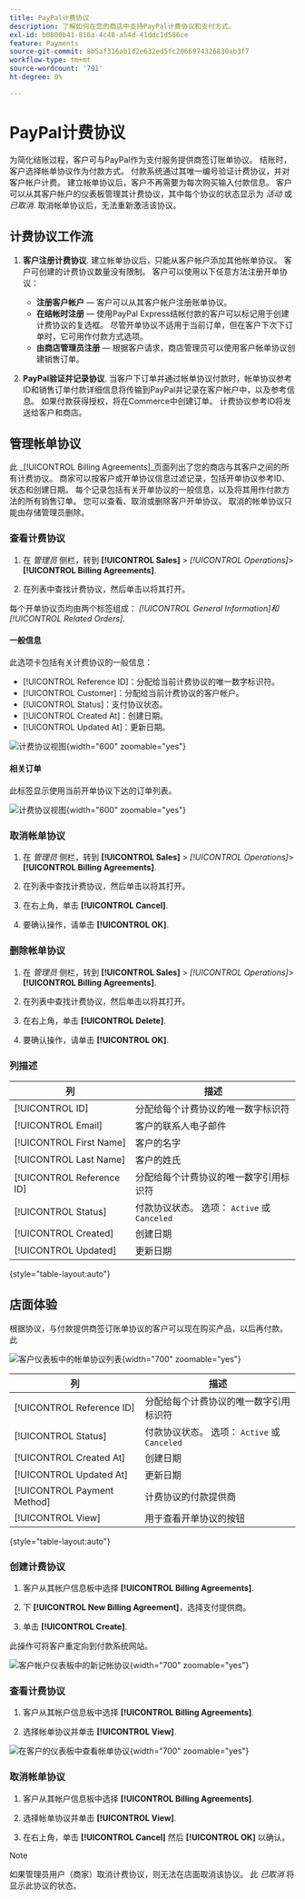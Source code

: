 ```yaml
---
title: PayPal计费协议
description: 了解如何在您的商店中支持PayPal计费协议和支付方式。
exl-id: b0800b41-816a-4c48-a54d-41ddc1d586ce
feature: Payments
source-git-commit: 8b5af316ab1d2e632ed5fc2066974326830ab3f7
workflow-type: tm+mt
source-wordcount: '791'
ht-degree: 0%

---
```


# PayPal计费协议

为简化结账过程，客户可与PayPal作为支付服务提供商签订账单协议。 结账时，客户选择帐单协议作为付款方式。 付款系统通过其唯一编号验证计费协议，并对客户帐户计费。 建立帐单协议后，客户不再需要为每次购买输入付款信息。 客户可以从其客户帐户的仪表板管理其计费协议，其中每个协议的状态显示为 _活动_ 或 _已取消_. 取消帐单协议后，无法重新激活该协议。

## 计费协议工作流

1. **客户注册计费协议**. 建立帐单协议后，只能从客户帐户添加其他帐单协议。 客户可创建的计费协议数量没有限制。 客户可以使用以下任意方法注册开单协议：

   - **注册客户帐户**  — 客户可以从其客户帐户注册账单协议。
   - **在结帐时注册**  — 使用PayPal Express结帐付款的客户可以标记用于创建计费协议的复选框。 尽管开单协议不适用于当前订单，但在客户下次下订单时，它可用作付款方式选项。
   - **由商店管理员注册**  — 根据客户请求，商店管理员可以使用客户帐单协议创建销售订单。

1. **PayPal验证并记录协议**. 当客户下订单并通过帐单协议付款时，帐单协议参考ID和销售订单付款详细信息将传输到PayPal并记录在客户帐户中，以及参考信息。 如果付款获得授权，将在Commerce中创建订单。 计费协议参考ID将发送给客户和商店。

## 管理帐单协议

此 _[!UICONTROL Billing Agreements]_页面列出了您的商店与其客户之间的所有计费协议。 商家可以按客户或开单协议信息过滤记录，包括开单协议参考ID、状态和创建日期。 每个记录包括有关开单协议的一般信息，以及将其用作付款方法的所有销售订单。 您可以查看、取消或删除客户开单协议。 取消的帐单协议只能由存储管理员删除。

### 查看计费协议

1. 在 _管理员_ 侧栏，转到 **[!UICONTROL Sales]** > _[!UICONTROL Operations]_>**[!UICONTROL Billing Agreements]**.

1. 在列表中查找计费协议，然后单击以将其打开。

每个开单协议页均由两个标签组成： _[!UICONTROL General Information]_和_[!UICONTROL Related Orders]_.

#### 一般信息

此选项卡包括有关计费协议的一般信息：

- [!UICONTROL Reference ID]：分配给当前计费协议的唯一数字标识符。
- [!UICONTROL Customer]：分配给当前计费协议的客户帐户。
- [!UICONTROL Status]：支付协议状态。
- [!UICONTROL Created At]：创建日期。
- [!UICONTROL Updated At]：更新日期。

![计费协议视图](./assets/billing-agreement-view.png){width="600" zoomable="yes"}

#### 相关订单

此标签显示使用当前开单协议下达的订单列表。

![计费协议视图](./assets/billing-agreement-related-orders.png){width="600" zoomable="yes"}

### 取消帐单协议

1. 在 _管理员_ 侧栏，转到 **[!UICONTROL Sales]** > _[!UICONTROL Operations]_>**[!UICONTROL Billing Agreements]**.

1. 在列表中查找计费协议，然后单击以将其打开。

1. 在右上角，单击 **[!UICONTROL Cancel]**.

1. 要确认操作，请单击 **[!UICONTROL OK]**.

### 删除帐单协议

1. 在 _管理员_ 侧栏，转到 **[!UICONTROL Sales]** > _[!UICONTROL Operations]_>**[!UICONTROL Billing Agreements]**.

1. 在列表中查找计费协议，然后单击以将其打开。

1. 在右上角，单击 **[!UICONTROL Delete]**.

1. 要确认操作，请单击 **[!UICONTROL OK]**.

### 列描述

| 列 | 描述 |
|--- |--- |
| [!UICONTROL ID] | 分配给每个计费协议的唯一数字标识符 |
| [!UICONTROL Email] | 客户的联系人电子邮件 |
| [!UICONTROL First Name] | 客户的名字 |
| [!UICONTROL Last Name] | 客户的姓氏 |
| [!UICONTROL Reference ID] | 分配给每个计费协议的唯一数字引用标识符 |
| [!UICONTROL Status] | 付款协议状态。 选项： `Active` 或 `Canceled` |
| [!UICONTROL Created] | 创建日期 |
| [!UICONTROL Updated] | 更新日期 |

{style="table-layout:auto"}

## 店面体验

根据协议，与付款提供商签订账单协议的客户可以现在购买产品，以后再付款。 此

![客户仪表板中的帐单协议列表](./assets/billing-agreements-dashboard.png){width="700" zoomable="yes"}

| 列 | 描述 |
|--- |--- |
| [!UICONTROL Reference ID] | 分配给每个计费协议的唯一数字引用标识符 |
| [!UICONTROL Status] | 付款协议状态。 选项： `Active` 或 `Canceled` |
| [!UICONTROL Created At] | 创建日期 |
| [!UICONTROL Updated At] | 更新日期 |
| [!UICONTROL Payment Method] | 计费协议的付款提供商 |
| [!UICONTROL View] | 用于查看开单协议的按钮 |

{style="table-layout:auto"}

### 创建计费协议

1. 客户从其帐户信息板中选择 **[!UICONTROL Billing Agreements]**.

1. 下 **[!UICONTROL New Billing Agreement]**，选择支付提供商。

1. 单击 **[!UICONTROL Create]**.

此操作可将客户重定向到付款系统网站。

![客户帐户仪表板中的新记帐协议](./assets/create-billing-agreement-dashboard.png){width="700" zoomable="yes"}

### 查看计费协议

1. 客户从其帐户信息板中选择 **[!UICONTROL Billing Agreements]**.

1. 选择帐单协议并单击 **[!UICONTROL View]**.

![在客户的仪表板中查看帐单协议](./assets/view-billing-agreement.png){width="700" zoomable="yes"}

### 取消帐单协议

1. 客户从其帐户信息板中选择 **[!UICONTROL Billing Agreements]**.

1. 选择帐单协议并单击 **[!UICONTROL View]**.

1. 在右上角，单击 **[!UICONTROL Cancel]** 然后 **[!UICONTROL OK]** 以确认。

>[!NOTE]
>
>如果管理员用户（商家）取消计费协议，则无法在店面取消该协议。 此 _已取消_ 将显示此协议的状态。

